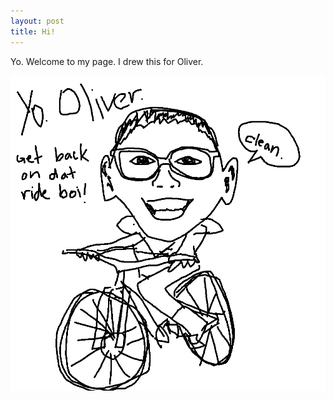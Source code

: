```yaml
---
layout: post
title: Hi!
---
```


Yo. Welcome to my page. I drew this for Oliver.

![Oliver](https://raw.githubusercontent.com/jylopez/oliver/master/oliver.png)

